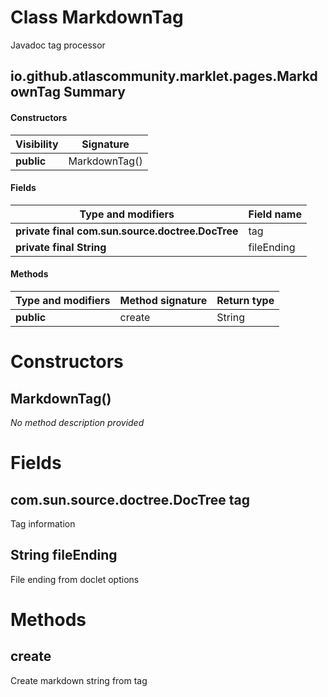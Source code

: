 Class MarkdownTag
=================
Javadoc tag processor

io.github.atlascommunity.marklet.pages.MarkdownTag Summary
-------
#### Constructors
| Visibility | Signature     |
| ---------- | ------------- |
| **public** | MarkdownTag() |
#### Fields
| Type and modifiers                               | Field name |
| ------------------------------------------------ | ---------- |
| **private final com.sun.source.doctree.DocTree** | tag        |
| **private final String**                         | fileEnding |
#### Methods
| Type and modifiers | Method signature | Return type |
| ------------------ | ---------------- | ----------- |
| **public**         | create           | String      |

Constructors
============
MarkdownTag()
-------------
*No method description provided*



Fields
======
com.sun.source.doctree.DocTree tag
----------------------------------
Tag information


String fileEnding
---------------------------
File ending from doclet options



Methods
=======
create
------
Create markdown string from tag



